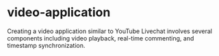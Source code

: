 # video-application
 Creating a video application similar to YouTube Livechat involves several components including video playback, real-time commenting, and timestamp synchronization.
